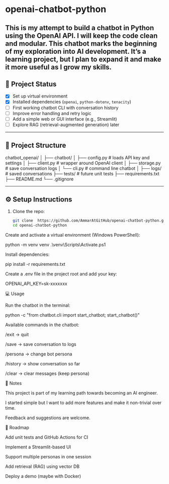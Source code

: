 # openai-chatbot-python

This is my attempt to build a chatbot in Python using the OpenAI API. I will keep the code clean and modular. This chatbot marks the beginning of my exploration into AI development. It’s a learning project, but I plan to expand it and make it more useful as I grow my skills.
---

## 🚀 Project Status
- [x] Set up virtual environment  
- [x] Installed dependencies (`openai`, `python-dotenv`, `tenacity`)  
- [ ] First working chatbot CLI with conversation history  
- [ ] Improve error handling and retry logic  
- [ ] Add a simple web or GUI interface (e.g., Streamlit)  
- [ ] Explore RAG (retrieval-augmented generation) later  

---

## 📂 Project Structure
chatbot_openai/
│
├── chatbot/
│ ├── config.py # loads API key and settings
│ ├── client.py # wrapper around OpenAI client
│ ├── storage.py # save conversation logs
│ └── cli.py # command line chatbot
│
├── logs/ # saved conversations
├── tests/ # future unit tests
├── requirements.txt
├── README.md
└── .gitignore

---

## ⚙️ Setup Instructions
1. Clone the repo:
   ```bash
   git clone  https://github.com/AmmarAtGitHub/openai-chatbot-python.git
   cd openai-chatbot-python


Create and activate a virtual environment (Windows PowerShell):

python -m venv venv
.\venv\Scripts\Activate.ps1


Install dependencies:

pip install -r requirements.txt


Create a .env file in the project root and add your key:

OPENAI_API_KEY=sk-xxxxxxx

💻 Usage

Run the chatbot in the terminal:

python -c "from chatbot.cli import start_chatbot; start_chatbot()"


Available commands in the chatbot:

/exit → quit

/save → save conversation to logs

/persona <text> → change bot persona

/history → show conversation so far

/clear → clear messages (keep persona)

📝 Notes

This project is part of my learning path towards becoming an AI engineer.

I started simple but I want to add more features and make it non-trivial over time.

Feedback and suggestions are welcome.

📌 Roadmap

 Add unit tests and GitHub Actions for CI

 Implement a Streamlit-based UI

 Support multiple personas in one session

 Add retrieval (RAG) using vector DB

 Deploy a demo (maybe with Docker)
 
 
 
 